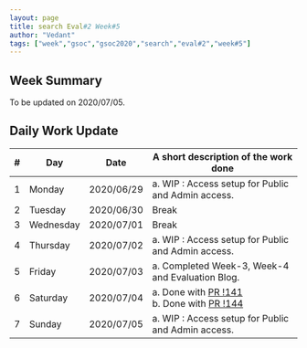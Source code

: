 ```yaml
---
layout: page
title: search Eval#2 Week#5
author: "Vedant"
tags: ["week","gsoc","gsoc2020","search","eval#2","week#5"]
---
```


## Week Summary

To be updated on 2020/07/05.


## Daily Work Update

|\#|Day|Date|A short description of the work done|  
|---	|---	|---	|---	|  
|1   	| Monday 	|   2020/06/29	|  a. WIP : Access setup for Public and Admin access. 	|  
|2   	| Tuesday  	|   2020/06/30	|  Break 	|  
|3   	| Wednesday  	|  2020/07/01 	|  Break 	|  
|4   	| Thursday  	|   2020/07/02	|  a. WIP : Access setup for Public and Admin access.  	|  
|5   	| Friday  	|   2020/07/03	|  a. Completed Week-3, Week-4 and Evaluation Blog. 	|  
|6   	| Saturday  	|   2020/07/04	|  a. Done with [PR !141](https://gitlab.com/cdli/framework/-/merge_requests/141) <br> b. Done with [PR !144](https://gitlab.com/cdli/framework/-/merge_requests/144)   	|  
|7   	| Sunday  	|   2020/07/05	|  a. WIP : Access setup for Public and Admin access. 	|  
